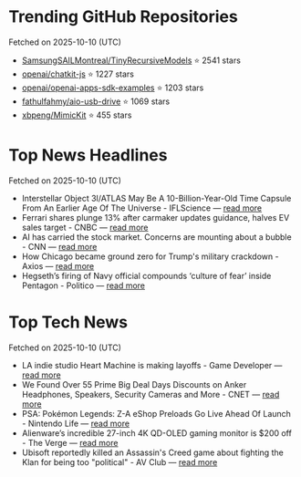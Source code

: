 # Trending GitHub Repositories
Fetched on 2025-10-10 (UTC)

- [SamsungSAILMontreal/TinyRecursiveModels](https://github.com/SamsungSAILMontreal/TinyRecursiveModels) ⭐ 2541 stars
- [openai/chatkit-js](https://github.com/openai/chatkit-js) ⭐ 1227 stars
- [openai/openai-apps-sdk-examples](https://github.com/openai/openai-apps-sdk-examples) ⭐ 1203 stars
- [fathulfahmy/aio-usb-drive](https://github.com/fathulfahmy/aio-usb-drive) ⭐ 1069 stars
- [xbpeng/MimicKit](https://github.com/xbpeng/MimicKit) ⭐ 455 stars

# Top News Headlines
Fetched on 2025-10-10 (UTC)
- Interstellar Object 3I/ATLAS May Be A 10-Billion-Year-Old Time Capsule From An Earlier Age Of The Universe - IFLScience — [read more](https://www.iflscience.com/interstellar-object-3iatlas-may-be-a-10-billion-year-old-time-capsule-from-an-earlier-age-of-the-universe-81077)
- Ferrari shares plunge 13% after carmaker updates guidance, halves EV sales target - CNBC — [read more](https://www.cnbc.com/2025/10/09/ferrari-unveils-first-electric-vehicle-and-cuts-2030-ev-sales-target.html)
- AI has carried the stock market. Concerns are mounting about a bubble - CNN — [read more](https://www.cnn.com/2025/10/09/investing/us-stock-market-ai-bubble-concerns)
- How Chicago became ground zero for Trump's military crackdown - Axios — [read more](https://www.axios.com/2025/10/09/chicago-trump-ice-protests-military-tension)
- Hegseth’s firing of Navy official compounds ‘culture of fear’ inside Pentagon - Politico — [read more](https://www.politico.com/news/2025/10/09/hegseth-culture-of-fear-navy-firing-00598159)

# Top Tech News
Fetched on 2025-10-10 (UTC)
- LA indie studio Heart Machine is making layoffs - Game Developer — [read more](https://www.gamedeveloper.com/business/heart-machine-making-layoffs-and-ending-development-on-hyper-light-breaker)
- We Found Over 55 Prime Big Deal Days Discounts on Anker Headphones, Speakers, Security Cameras and More - CNET — [read more](https://www.cnet.com/deals/best-prime-day-anker-deals-2025-10-09/)
- PSA: Pokémon Legends: Z-A eShop Preloads Go Live Ahead Of Launch - Nintendo Life — [read more](https://www.nintendolife.com/news/2025/10/psa-pokemon-legends-z-a-eshop-preloads-go-live-ahead-of-launch)
- Alienware’s incredible 27-inch 4K QD-OLED gaming monitor is $200 off - The Verge — [read more](https://www.theverge.com/tech/796918/amazon-october-prime-day-alienware-aw2725q-oled-gaming-monitor-deal-sale)
- Ubisoft reportedly killed an Assassin's Creed game about fighting the Klan for being too "political" - AV Club — [read more](https://www.avclub.com/assassins-creed-canceled-reconstruction-clan-political)
